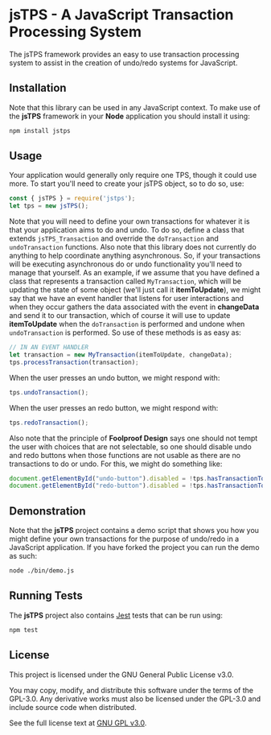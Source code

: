 # jsTPS - A JavaScript Transaction Processing System

The jsTPS framework provides an easy to use transaction processing system
to assist in the creation of undo/redo systems for JavaScript.

## Installation

Note that this library can be used in any JavaScript context. To make use of the <strong>jsTPS</strong> framework in your <strong>Node</strong> application you should install it using:

```bash
npm install jstps
```

## Usage

Your application would generally only require one TPS, though it could use more. To start you'll need
to create your jsTPS object, so to do so, use:
```js
const { jsTPS } = require('jstps');
let tps = new jsTPS();
```
Note that you will need to define your own transactions for whatever it is that your
application aims to do and undo. To do so, define a class that extends <code>jsTPS_Transaction</code>
and override the <code>doTransaction</code> and <code>undoTransaction</code> functions. Also note that this
library does not currently do anything to help coordinate anything asynchronous. So, if your transactions will
be executing asynchronous do or undo functionality you'll need to manage that yourself. As an example, if we 
assume that you have defined a class that represents a transaction called <code>MyTransaction</code>, which
will be updating the state of some object (we'll just call it <strong>itemToUpdate</strong>), we might say
that we have an event handler that listens for user interactions and when they occur gathers the data associated
with the event in <strong>changeData</strong> and send it to our transaction, which of course it will use
to update <strong>itemToUpdate</strong> when the <code>doTransaction</code> is performed and undone when
<code>undoTransaction</code> is performed. So use of these methods is as easy as:

```js
// IN AN EVENT HANDLER 
let transaction = new MyTransaction(itemToUpdate, changeData);
tps.processTransaction(transaction);
```
When the user presses an undo button, we might respond with:
```js
tps.undoTransaction();
```
When the user presses an redo button, we might respond with:

```js
tps.redoTransaction();
```
Also note that the principle of <strong>Foolproof Design</strong> says one should not tempt
the user with choices that are not selectable, so one should disable undo and redo buttons
when those functions are not usable as there are no transactions to do or undo. For this, we might
do something like:
```js
document.getElementById("undo-button").disabled = !tps.hasTransactionToUndo();
document.getElementById("redo-button").disabled = !tps.hasTransactionToRedo();
```

## Demonstration

Note that the <strong>jsTPS</strong> project contains a demo script that shows you how you
might define your own transactions for the purpose of undo/redo in a JavaScript application.
If you have forked the project you can run the demo as such:
```bash
node ./bin/demo.js
```

## Running Tests

The <strong>jsTPS</strong> project also contains <a href='https://jestjs.io/'>Jest</a> tests 
that can be run using:
```bash
npm test
```

## License

This project is licensed under the GNU General Public License v3.0.

You may copy, modify, and distribute this software under the terms of the GPL-3.0. Any derivative works must also be licensed under the GPL-3.0 and include source code when distributed.

See the full license text at [GNU GPL v3.0](https://www.gnu.org/licenses/gpl-3.0.en.html).